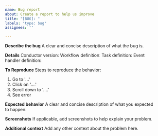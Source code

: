 ```yaml
---
name: Bug report
about: Create a report to help us improve
title: "[BUG]: "
labels: 'type: bug'
assignees: ''

---
```


**Describe the bug**
A clear and concise description of what the bug is.

**Details**
Conductor version:
Workflow definition:
Task definition:
Event handler definition:

**To Reproduce**
Steps to reproduce the behavior:
1. Go to '...'
2. Click on '....'
3. Scroll down to '....'
4. See error

**Expected behavior**
A clear and concise description of what you expected to happen.

**Screenshots**
If applicable, add screenshots to help explain your problem.

**Additional context**
Add any other context about the problem here.
